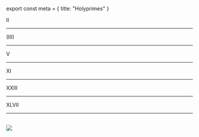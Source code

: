 export const meta = {
title: "Holyprimes"
}

<p className="prime">II</p>

---

<p className="prime">(III)</p>

---

<p className="prime" title="3+2">V</p>

---

<p className="prime" title="3²+2">XI</p>

---

<p className="prime" title="3³-2²">XXIII</p>

---

<p className="prime" title="3²+(3x2)+2³⁺²">XLVII</p>

---

<br /><img src="/image/00101.sm.png" />
